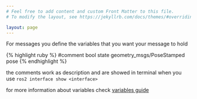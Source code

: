 ```yaml
---
# Feel free to add content and custom Front Matter to this file.
# To modify the layout, see https://jekyllrb.com/docs/themes/#overriding-theme-defaults

layout: page
---
```

For messages you define the variables that you want your message to hold

{% highlight ruby %}
#comment
bool state
geometry_msgs/PoseStamped pose
{% endhighlight %}

the comments work as description and are showed in terminal when you use `ros2 interface show <interface>`

for more information about variables check [variables guide](../Example.html)